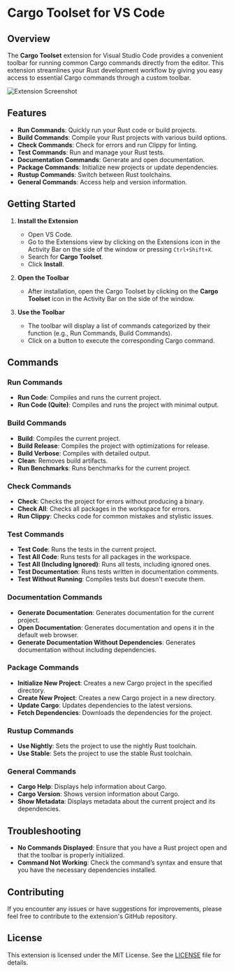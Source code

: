 # Cargo Toolset for VS Code

## Overview

The **Cargo Toolset** extension for Visual Studio Code provides a convenient toolbar for running common Cargo commands directly from the editor. This extension streamlines your Rust development workflow by giving you easy access to essential Cargo commands through a custom toolbar.

![Extension Screenshot](https://github.com/calalalizade/vscode-cargo-toolset/blob/main/media/cargo-toolset.png)

## Features

- **Run Commands**: Quickly run your Rust code or build projects.
- **Build Commands**: Compile your Rust projects with various build options.
- **Check Commands**: Check for errors and run Clippy for linting.
- **Test Commands**: Run and manage your Rust tests.
- **Documentation Commands**: Generate and open documentation.
- **Package Commands**: Initialize new projects or update dependencies.
- **Rustup Commands**: Switch between Rust toolchains.
- **General Commands**: Access help and version information.

## Getting Started

1. **Install the Extension**

   - Open VS Code.
   - Go to the Extensions view by clicking on the Extensions icon in the Activity Bar on the side of the window or pressing `Ctrl+Shift+X`.
   - Search for **Cargo Toolset**.
   - Click **Install**.

2. **Open the Toolbar**

   - After installation, open the Cargo Toolset by clicking on the **Cargo Toolset** icon in the Activity Bar on the side of the window.

3. **Use the Toolbar**

   - The toolbar will display a list of commands categorized by their function (e.g., Run Commands, Build Commands).
   - Click on a button to execute the corresponding Cargo command.

## Commands

### Run Commands

- **Run Code**: Compiles and runs the current project.
- **Run Code (Quite)**: Compiles and runs the project with minimal output.

### Build Commands

- **Build**: Compiles the current project.
- **Build Release**: Compiles the project with optimizations for release.
- **Build Verbose**: Compiles with detailed output.
- **Clean**: Removes build artifacts.
- **Run Benchmarks**: Runs benchmarks for the current project.

### Check Commands

- **Check**: Checks the project for errors without producing a binary.
- **Check All**: Checks all packages in the workspace for errors.
- **Run Clippy**: Checks code for common mistakes and stylistic issues.

### Test Commands

- **Test Code**: Runs the tests in the current project.
- **Test All Code**: Runs tests for all packages in the workspace.
- **Test All (Including Ignored)**: Runs all tests, including ignored ones.
- **Test Documentation**: Runs tests written in documentation comments.
- **Test Without Running**: Compiles tests but doesn't execute them.

### Documentation Commands

- **Generate Documentation**: Generates documentation for the current project.
- **Open Documentation**: Generates documentation and opens it in the default web browser.
- **Generate Documentation Without Dependencies**: Generates documentation without including dependencies.

### Package Commands

- **Initialize New Project**: Creates a new Cargo project in the specified directory.
- **Create New Project**: Creates a new Cargo project in a new directory.
- **Update Cargo**: Updates dependencies to the latest versions.
- **Fetch Dependencies**: Downloads the dependencies for the project.

### Rustup Commands

- **Use Nightly**: Sets the project to use the nightly Rust toolchain.
- **Use Stable**: Sets the project to use the stable Rust toolchain.

### General Commands

- **Cargo Help**: Displays help information about Cargo.
- **Cargo Version**: Shows version information about Cargo.
- **Show Metadata**: Displays metadata about the current project and its dependencies.

## Troubleshooting

- **No Commands Displayed**: Ensure that you have a Rust project open and that the toolbar is properly initialized.
- **Command Not Working**: Check the command’s syntax and ensure that you have the necessary dependencies installed.

## Contributing

If you encounter any issues or have suggestions for improvements, please feel free to contribute to the extension's GitHub repository.

## License

This extension is licensed under the MIT License. See the [LICENSE](LICENSE) file for details.
